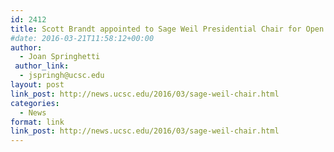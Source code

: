 ```yaml
---
id: 2412
title: Scott Brandt appointed to Sage Weil Presidential Chair for Open Source Software
#date: 2016-03-21T11:58:12+00:00
author:
  - Joan Springhetti
 author_link:
  - jspringh@ucsc.edu
layout: post
link_post: http://news.ucsc.edu/2016/03/sage-weil-chair.html
categories:
  - News
format: link
link_post: http://news.ucsc.edu/2016/03/sage-weil-chair.html
---
```

